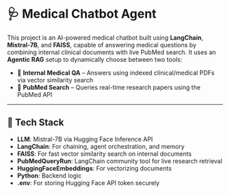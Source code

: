 # 🩺 Medical Chatbot Agent

This project is an AI-powered medical chatbot built using **LangChain**, **Mistral-7B**, and **FAISS**, capable of answering medical questions by combining internal clinical documents with live PubMed search. It uses an **Agentic RAG** setup to dynamically choose between two tools:

- 🧠 **Internal Medical QA** – Answers using indexed clinical/medical PDFs via vector similarity search
- 🔬 **PubMed Search** – Queries real-time research papers using the PubMed API

---

## 🔧 Tech Stack

- **LLM**: Mistral-7B via Hugging Face Inference API
- **LangChain**: For chaining, agent orchestration, and memory
- **FAISS**: For fast vector similarity search on internal documents
- **PubMedQueryRun**: LangChain community tool for live research retrieval
- **HuggingFaceEmbeddings**: For vectorizing documents
- **Python**: Backend logic
- **.env**: For storing Hugging Face API token securely




